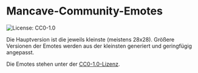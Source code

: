 # Mancave-Community-Emotes

![License: CC0-1.0](https://img.shields.io/badge/License-CC0%201.0-lightgrey.svg)

Die Hauptversion ist die jeweils kleinste (meistens 28x28).
Größere Versionen der Emotes werden aus der kleinsten generiert und geringfügig angepasst.

Die Emotes stehen unter der [CC0-1.0-Lizenz](https://creativecommons.org/publicdomain/zero/1.0/deed.de).
